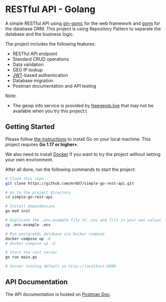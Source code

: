 # RESTful API - Golang

A simple RESTful API using [gin-gonic](https://github.com/gin-gonic/gin) for the web framework and [gorm](https://gorm.io) for the database ORM. This project is using Repository Pattern to separate the database and the business logic.

The project includes the following features:
* RESTful API endpoint
* Standard CRUD operations
* Data validation
* GEO IP lookup
* [JWT](https://jwt.io/)-based authentication
* Database migration
* Postman documentation and API testing

Note:
* The geoip info service is provided by [freegeoip.live](https://freegeoip.live) that may not be available when you try this project:(

## Getting Started
Please follow [the instructions](https://golang.org/doc/install) to install Go on your local machine. This project requires **Go 1.17 or higher+**.

We also need to install [Docker](https://www.docker.com/get-started) if you want to try the project without setting your own environment.

After all done, run the following commands to start the project:

```bash
# Clone this repo
git clone https://github.com/mr687/simple-go-rest-api.git

# Go to the project directory
cd simple-go-rest-api

# Install dependencies
go mod init

# Duplicate the .env.example file to .env and fill in your own values
cp .env.example .env

# Run postgreSQL database via Docker compose
docker compose up -d
# docker-compose up -d

# Start the rest server
go run main.go

# Server running default on http://localhost:8080
```

## API Documentation
The API documentation is hosted on [Postman Doc](https://documenter.getpostman.com/view/1838168/Uze1uio4).
